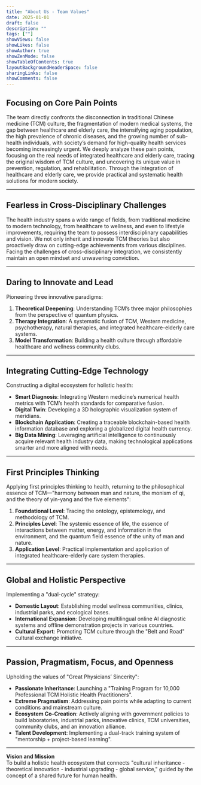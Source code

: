 ```yaml
---
title: "About Us - Team Values"
date: 2025-01-01
draft: false
description: ""
tags: [""]
showViews: false
showLikes: false
showAuthor: true
showZenMode: false
showTableOfContents: true
layoutBackgroundHeaderSpace: false
sharingLinks: false
showComments: false
---
```



## Focusing on Core Pain Points
The team directly confronts the disconnection in traditional Chinese medicine (TCM) culture, the fragmentation of modern medical systems, the gap between healthcare and elderly care, the intensifying aging population, the high prevalence of chronic diseases, and the growing number of sub-health individuals, with society’s demand for high-quality health services becoming increasingly urgent. We deeply analyze these pain points, focusing on the real needs of integrated healthcare and elderly care, tracing the original wisdom of TCM culture, and uncovering its unique value in prevention, regulation, and rehabilitation. Through the integration of healthcare and elderly care, we provide practical and systematic health solutions for modern society.

---

## Fearless in Cross-Disciplinary Challenges
The health industry spans a wide range of fields, from traditional medicine to modern technology, from healthcare to wellness, and even to lifestyle improvements, requiring the team to possess interdisciplinary capabilities and vision. We not only inherit and innovate TCM theories but also proactively draw on cutting-edge achievements from various disciplines. Facing the challenges of cross-disciplinary integration, we consistently maintain an open mindset and unwavering conviction.

---

## Daring to Innovate and Lead
Pioneering three innovative paradigms:  
1. **Theoretical Deepening**: Understanding TCM’s three major philosophies from the perspective of quantum physics.  
2. **Therapy Integration**: A systematic fusion of TCM, Western medicine, psychotherapy, natural therapies, and integrated healthcare-elderly care systems.  
3. **Model Transformation**: Building a health culture through affordable healthcare and wellness community clubs.

---

## Integrating Cutting-Edge Technology
Constructing a digital ecosystem for holistic health:  
- **Smart Diagnosis**: Integrating Western medicine’s numerical health metrics with TCM’s health standards for comparative fusion.  
- **Digital Twin**: Developing a 3D holographic visualization system of meridians.  
- **Blockchain Application**: Creating a traceable blockchain-based health information database and exploring a globalized digital health currency.  
- **Big Data Mining**: Leveraging artificial intelligence to continuously acquire relevant health industry data, making technological applications smarter and more aligned with needs.

---

## First Principles Thinking
Applying first principles thinking to health, returning to the philosophical essence of TCM—"harmony between man and nature, the monism of qi, and the theory of yin-yang and the five elements":  
1. **Foundational Level**: Tracing the ontology, epistemology, and methodology of TCM.  
2. **Principles Level**: The systemic essence of life, the essence of interactions between matter, energy, and information in the environment, and the quantum field essence of the unity of man and nature.  
3. **Application Level**: Practical implementation and application of integrated healthcare-elderly care system therapies.

---

## Global and Holistic Perspective
Implementing a "dual-cycle" strategy:  
- **Domestic Layout**: Establishing model wellness communities, clinics, industrial parks, and ecological bases.  
- **International Expansion**: Developing multilingual online AI diagnostic systems and offline demonstration projects in various countries.  
- **Cultural Export**: Promoting TCM culture through the "Belt and Road" cultural exchange initiative.

---

## Passion, Pragmatism, Focus, and Openness
Upholding the values of "Great Physicians’ Sincerity":  
- **Passionate Inheritance**: Launching a "Training Program for 10,000 Professional TCM Holistic Health Practitioners".  
- **Extreme Pragmatism**: Addressing pain points while adapting to current conditions and mainstream culture.  
- **Ecosystem Co-Creation**: Actively aligning with government policies to build laboratories, industrial parks, innovative clinics, TCM universities, community clubs, and an innovation alliance.  
- **Talent Development**: Implementing a dual-track training system of "mentorship + project-based learning".

---

**Vision and Mission**  
To build a holistic health ecosystem that connects "cultural inheritance - theoretical innovation - industrial upgrading - global service," guided by the concept of a shared future for human health.